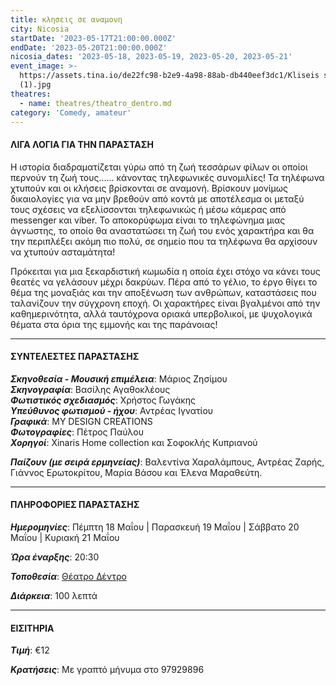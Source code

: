 ```yaml
---
title: κλησεις σε αναμονη
city: Nicosia
startDate: '2023-05-17T21:00:00.000Z'
endDate: '2023-05-20T21:00:00.000Z'
nicosia_dates: '2023-05-18, 2023-05-19, 2023-05-20, 2023-05-21'
event_image: >-
  https://assets.tina.io/de22fc98-b2e9-4a98-88ab-db440eef3dc1/Kliseis se anamoni
  (1).jpg
theatres:
  - name: theatres/theatro_dentro.md
category: 'Comedy, amateur'
---
```


#### ΛΙΓΑ ΛΟΓΙΑ ΓΙΑ ΤΗΝ ΠΑΡΑΣΤΑΣΗ

Η ιστορία διαδραματίζεται γύρω από τη ζωή τεσσάρων φίλων οι οποίοι περνούν τη ζωή τους…… κάνοντας τηλεφωνικές συνομιλίες! Τα τηλέφωνα χτυπούν και οι κλήσεις βρίσκονται σε αναμονή. Βρίσκουν μονίμως δικαιολογίες για να μην βρεθούν από κοντά με αποτέλεσμα οι μεταξύ τους σχέσεις να εξελίσσονται τηλεφωνικώς ή μέσω κάμερας από messenger και viber. Το αποκορύφωμα είναι το τηλεφώνημα μιας άγνωστης, το οποίο θα αναστατώσει τη ζωή του ενός χαρακτήρα και θα την περιπλέξει ακόμη πιο πολύ, σε σημείο που τα τηλέφωνα θα αρχίσουν να χτυπούν ασταμάτητα!

Πρόκειται για μια ξεκαρδιστική κωμωδία η οποία έχει στόχο να κάνει τους θεατές να γελάσουν μέχρι δακρύων. Πέρα από το γέλιο, το έργο θίγει το θέμα της μοναξιάς και την αποξένωση των ανθρώπων, καταστάσεις που ταλανίζουν την σύγχρονη εποχή. Οι χαρακτήρες είναι βγαλμένοι από την καθημερινότητα, αλλά ταυτόχρονα οριακά υπερβολικοί, με ψυχολογικά θέματα στα όρια της εμμονής και της παράνοιας!

***

#### ΣΥΝΤΕΛΕΣΤΕΣ ΠΑΡΑΣΤΑΣΗΣ

***Σκηνοθεσία - Μουσική επιμέλεια***: Μάριος Ζησίμου\
***Σκηνογραφία***: Βασίλης Αγαθοκλέους\
***Φωτιστικός σχεδιασμός***: Χρήστος Γωγάκης\
***Yπεύθυνoς φωτισμού - ήχου***: Αντρέας Ιγνατίου\
***Γραφικά***: MY DESIGN CREATIONS\
***Φωτογραφίες***: Πέτρος Παύλου\
***Χορηγοί***: Xinaris Home collection και Σοφοκλής Κυπριανού

***Παίζουν (με σειρά ερμηνείας)***: Βαλεντίνα Χαραλάμπους, Αντρέας Ζαρής, Γιάννος Ερωτοκρίτου, Μαρία Βάσου και Έλενα Μαραθεύτη.

***

#### ΠΛΗΡΟΦΟΡΙΕΣ ΠΑΡΑΣΤΑΣΗΣ

***Ημερομηνίες***: Πέμπτη 18 Μαΐου | Παρασκευή 19 Μαΐου | Σάββατο 20 Μαΐου | Κυριακή 21 Μαΐου

***Ώρα έναρξης***: 20:30

***Τοποθεσία***: [Θέατρο Δέντρο](?#map "")

***Διάρκεια***: 100 λεπτά

***

#### ΕΙΣΙΤΗΡΙΑ

***Τιμή***: €12

***Κρατήσεις***: Με γραπτό μήνυμα στο 97929896
